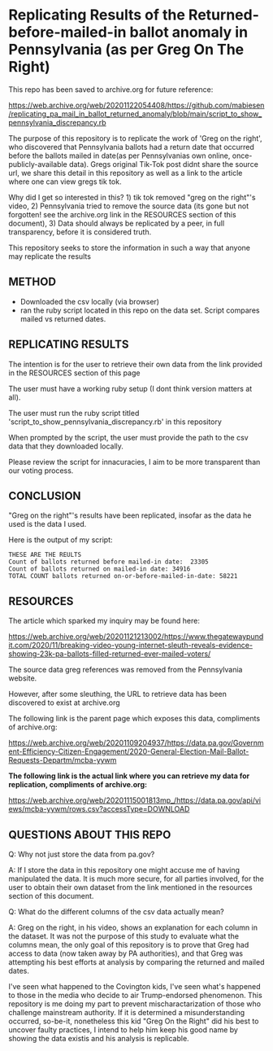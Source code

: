 # Replicating Results of the Returned-before-mailed-in ballot anomaly in Pennsylvania (as per Greg On The Right)

This repo has been saved to archive.org for future reference:

https://web.archive.org/web/20201122054408/https://github.com/mabiesen/replicating_pa_mail_in_ballot_returned_anomaly/blob/main/script_to_show_pennsylvania_discrepancy.rb

The purpose of this repository is to replicate the work of 'Greg on the right', who discovered that Pennsylvania ballots had a return date that occurred before the ballots mailed in date(as per Pennsylvanias own online, once-publicly-available data). Gregs original Tik-Tok post didnt share the source url, we share this detail in this repository as well as a link to the article where one can view gregs tik tok.

Why did I get so interested in  this?  1) tik tok removed "greg on the right"'s video,  2) Pennsylvania tried to remove the source data (its gone but not forgotten! see the archive.org link in the RESOURCES section of this document),  3) Data should always be replicated by a peer, in full transparency, before it is considered truth.

This repository seeks to store the information in such a way that anyone may replicate the results

## METHOD

* Downloaded the csv locally (via browser)
* ran the ruby script located in this repo on the data set.  Script compares mailed vs returned dates.

## REPLICATING RESULTS

The intention is for the user to retrieve their own data from the link provided in the RESOURCES section of this page

The user must have a working ruby setup (I dont think version matters at all).

The user must run the ruby script titled 'script_to_show_pennsylvania_discrepancy.rb' in this repository

When prompted by the script, the  user must provide the path  to the csv data that they  downloaded locally.

Please review the script for innacuracies, I aim to be more transparent than our voting process.

## CONCLUSION

"Greg on the right"'s results have been replicated, insofar as the data he used is the data I used.

Here is the output of my script:
```
THESE ARE THE REULTS
Count of ballots returned before mailed-in date:  23305
Count of ballots returned on mailed-in date: 34916
TOTAL COUNT ballots returned on-or-before-mailed-in-date: 58221
```

## RESOURCES

The article which sparked my inquiry may be found here:

https://web.archive.org/web/20201121213002/https://www.thegatewaypundit.com/2020/11/breaking-video-young-internet-sleuth-reveals-evidence-showing-23k-pa-ballots-filled-returned-ever-mailed-voters/

The source data greg references was removed from the Pennsylvania website.

However, after some sleuthing, the URL to retrieve data has been discovered to exist at archive.org

The following link is the parent page which exposes this data, compliments of archive.org:

https://web.archive.org/web/20201109204937/https://data.pa.gov/Government-Efficiency-Citizen-Engagement/2020-General-Election-Mail-Ballot-Requests-Departm/mcba-yywm

**The following link is the actual link where you can retrieve my data for replication, compliments of archive.org:**

https://web.archive.org/web/20201115001813mp_/https://data.pa.gov/api/views/mcba-yywm/rows.csv?accessType=DOWNLOAD

## QUESTIONS ABOUT THIS REPO 

Q: Why not just store the data from pa.gov?

A: If I store the data in this repository one might accuse me of having manipulated the data.  It is much more secure, for all parties involved, for the user to obtain their own dataset from the link mentioned in the resources section of this document.

Q: What do the different columns of the csv data actually mean?

A: Greg on the right, in his video, shows an explanation  for each column in the dataset.  It was not the purpose of this study to evaluate what the columns mean, the only goal of this repository is to prove that Greg had access to data (now taken away by PA authorities), and that Greg was attempting  his best efforts at analysis by comparing the returned and mailed dates.

I've seen what happened to the Covington kids, I've seen what's happened to those in the media who decide to air Trump-endorsed phenomenon.  This repository is me doing my part to prevent mischaractarization of those who challenge mainstream authority. If it is determined a misunderstanding occurred, so-be-it, nonetheless this kid "Greg On the Right" did his best to uncover faulty practices, I intend to help him keep his good name by showing the data existis and his analysis is replicable.
